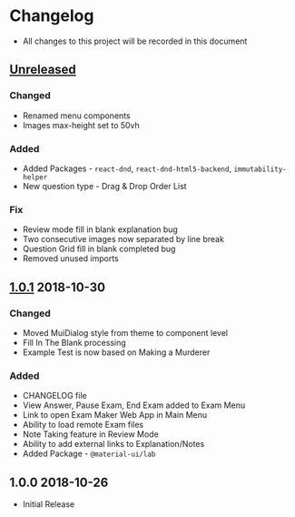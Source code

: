 # Changelog

- All changes to this project will be recorded in this document

## [Unreleased]

### Changed

- Renamed menu components
- Images max-height set to 50vh

### Added

- Added Packages - `react-dnd`, `react-dnd-html5-backend`, `immutability-helper`
- New question type - Drag & Drop Order List

### Fix

- Review mode fill in blank explanation bug
- Two consecutive images now separated by line break
- Question Grid fill in blank completed bug
- Removed unused imports

## [1.0.1] 2018-10-30

### Changed

- Moved MuiDialog style from theme to component level
- Fill In The Blank processing
- Example Test is now based on Making a Murderer

### Added

- CHANGELOG file
- View Answer, Pause Exam, End Exam added to Exam Menu
- Link to open Exam Maker Web App in Main Menu
- Ability to load remote Exam files
- Note Taking feature in Review Mode
- Ability to add external links to Explanation/Notes
- Added Package - `@material-ui/lab`

## 1.0.0 2018-10-26

- Initial Release

[unreleased]: https://github.com/benjaminadk/electron-exam/compare/v1.0.0...HEAD
[1.0.1]: https://github.com/benjaminadk/electron-exam/compare/v1.0.0...v1.0.1
